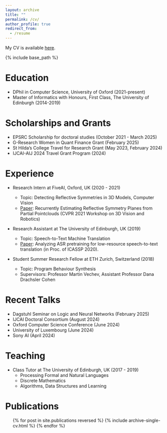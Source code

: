 ```yaml
---
layout: archive
title: ""
permalink: /cv/
author_profile: true
redirect_from:
  - /resume
---
```



[//]: # (My CV is available [here]&#40;https://github.com/mihaela-stoian/mihaela-stoian.github.io/blob/main/files/cv/MihaelaCatalinaStoian_CV09.pdf&#41;.)
My CV is available [here](https://mihaela-stoian.github.io/files/cv/longCV_MihaelaCatalinaStoian.pdf).

{% include base_path %}

Education
======
* DPhil in Computer Science, University of Oxford (2021-present)
* Master of Informatics with Honours, First Class, The University of Edinburgh (2014-2019)

Scholarships and Grants
======
* EPSRC Scholarship for doctoral studies (October 2021 - March 2025)
* G-Research Women in Quant Finance Grant (February 2025)
* St Hilda’s College Travel for Research Grant (May 2023, February 2024)
* IJCAI-AIJ 2024 Travel Grant Program (2024)

Experience
======
* Research Intern at FiveAI, Oxford, UK (2020 - 2021)
  + Topic: Detecting Reflective Symmetries in 3D Models, Computer Vision
  + [Paper](https://arxiv.org/abs/2106.16129): Recurrently Estimating Reflective Symmetry Planes from Partial Pointclouds (CVPR 2021 Workshop on 3D Vision and Robotics)

* Research Assistant at The University of Edinburgh, UK (2019)
  + Topic: Speech-to-Text Machine Translation
  + [Paper](https://arxiv.org/abs/1910.10762): Analyzing ASR pretraining for low-resource speech-to-text translation (in
  Proc. of ICASSP 2020).

* Student Summer Research Fellow at ETH Zurich, Switzerland (2018)
  + Topic: Program Behaviour Synthesis
  + Supervisors: Professor Martin Vechev, Assistant Professor Dana Drachsler Cohen



Recent Talks
======
* Dagstuhl Seminar on Logic and Neural Networks (February 2025)
* IJCAI Doctoral Consortium (August 2024)
* Oxford Computer Science Conference (June 2024)
* University of Luxembourg (June 2024)
* Sony AI (April 2024)
      
Teaching
======
* Class Tutor at The University of Edinburgh, UK (2017 - 2019)
  + Processing Formal and Natural Languages
  + Discrete Mathematics
  + Algorithms, Data Structures and Learning

Publications
======
  <ul>{% for post in site.publications reversed %}
    {% include archive-single-cv.html %}
  {% endfor %}</ul>
  

